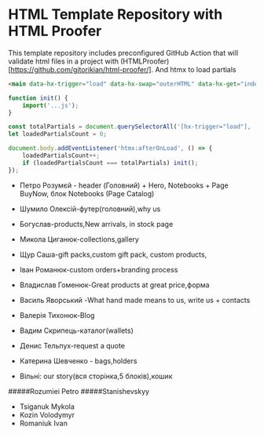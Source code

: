 # HTML Template Repository with HTML Proofer

This template repository includes preconfigured GitHub Action that will validate html files in a project with (HTMLProofer)[https://github.com/gjtorikian/html-proofer/].
And htmx to load partials

```html
<main data-hx-trigger="load" data-hx-swap="outerHTML" data-hx-get="index.main.partial.html"></main>
```


```js
function init() {
    import('...js');
}

const totalPartials = document.querySelectorAll('[hx-trigger="load"], [data-hx-trigger="load"]').length;
let loadedPartialsCount = 0;

document.body.addEventListener('htmx:afterOnLoad', () => {
    loadedPartialsCount++;
    if (loadedPartialsCount === totalPartials) init();
});
```
* Петро Розумєй - header (Головний) + Hero, Notebooks + Page BuyNow, блок Notebooks (Page Catalog)
* Шумило Олексій-футер(головний),why us
* Богуслав-products,New arrivals, in stock page
* Микола Циганюк-collections,gallery
* Щур Саша-gift packs,custom gift pack, custom products,
* Іван Романюк-custom orders+branding process
* Владислав Гоменюк-Great products at great price,форма
* Василь Яворський -What hand made means to us, write us + contacts
* Валерія Тихонюк-Blog
* Вадим Скрипець-каталог(wallets)
* Денис Тельпух-request a quote
* Катерина Шевченко - bags,holders

* Вільні: our story(вся сторінка,5 блоків),кошик

#####Rozumiei Petro
#####Stanishevskyy
* Tsiganuk Mykola
* Kozin Volodymyr
* Romaniuk Ivan
